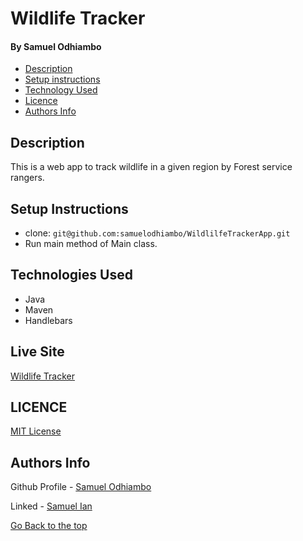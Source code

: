 # Wildlife Tracker 
#### By Samuel Odhiambo


- [Description](#description)
- [Setup instructions](#setup-instructions)
- [Technology Used](#technologies-used)
- [Licence](#Licence)
- [Authors Info](#Authors-info)

## Description
<p>This is a web app to track wildlife in a given region by Forest service rangers.</p>

## Setup Instructions
* clone: ``` git@github.com:samuelodhiambo/WildlilfeTrackerApp.git ```
* Run main method of Main class.

## Technologies Used
* Java
* Maven
* Handlebars

## Live Site
[Wildlife Tracker](https://samian-wildlifetracker.herokuapp.com/)

## LICENCE
[MIT License](LICENSE)

## Authors Info
Github Profile - [Samuel Odhiambo](https://github.com/samuelodhiambo)

Linked - [Samuel Ian](https://www.linkedin.com/in/osamwelian3/)

[Go Back to the top](#caesar-cipher)